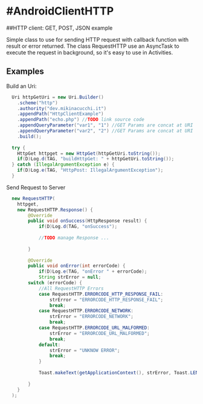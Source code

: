 #AndroidClientHTTP
=================

##HTTP client: GET, POST, JSON example

Simple class to use for sending HTTP request with callback function with result or error returned.
The class RequestHTTP use an AsyncTask to execute the request in background, so it's easy to use in Activities.


Examples
---------------------


Build an Uri:
`````java
  Uri httpGetUri = new Uri.Builder() 
  	.scheme("http")
  	.authority("dev.mikinacucchi.it")
  	.appendPath("HttpClientExample")
  	.appendPath("echo.php") //TODO link source code
  	.appendQueryParameter("var1", "1") //GET Params are concat at URI
  	.appendQueryParameter("var2", "2") //GET Params are concat at URI
  	.build();   	
  	
  try {
  	HttpGet httpget = new HttpGet(httpGetUri.toString());
  	if(D)Log.d(TAG, "buildHttpGet: " + httpGetUri.toString());
  } catch (IllegalArgumentException e) {
  	if(D)Log.e(TAG, "HttpPost: IllegalArgumentException");
  }    	

`````
Send Request to Server
`````java
  new RequestHTTP( 
    httpget, 
    new RequestHTTP.Response() {			
  		@Override
  		public void onSuccess(HttpResponse result) {
  			if(D)Log.d(TAG, "onSuccess");	
  			
  			//TODO manage Response ...
  			
  		}	
  		
  		@Override
  		public void onError(int errorCode) {
  			if(D)Log.e(TAG, "onError " + errorCode);
  			String strError = null;
        switch (errorCode) { 
      		//All RequestHTTP Errors
      		case RequestHTTP.ERRORCODE_HTTP_RESPONSE_FAIL:
      			strError = "ERRORCODE_HTTP_RESPONSE_FAIL";
      			break;
      		case RequestHTTP.ERRORCODE_NETWORK:
      			strError = "ERRORCODE_NETWORK";
      			break;
      		case RequestHTTP.ERRORCODE_URL_MALFORMED:
      			strError = "ERRORCODE_URL_MALFORMED";
      			break;
      		default:
      			strError = "UNKNOW ERROR";
      			break;  
    		}
    		
    		Toast.makeText(getApplicationContext(), strError, Toast.LENGTH_LONG).show();
  			
  		}					
    }
  );
`````
